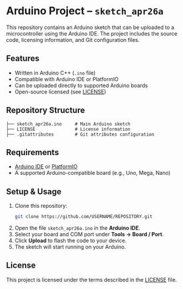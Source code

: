 # Arduino Project – `sketch_apr26a`

This repository contains an Arduino sketch that can be uploaded to a microcontroller using the Arduino IDE. The project includes the source code, licensing information, and Git configuration files.

## Features
- Written in Arduino C++ (`.ino` file)
- Compatible with Arduino IDE or PlatformIO
- Can be uploaded directly to supported Arduino boards
- Open-source licensed (see [LICENSE](LICENSE))

## Repository Structure
```
├── sketch_apr26a.ino     # Main Arduino sketch
├── LICENSE               # License information
├── .gitattributes        # Git attributes configuration
```

## Requirements
- [Arduino IDE](https://www.arduino.cc/en/software) or [PlatformIO](https://platformio.org/)
- A supported Arduino-compatible board (e.g., Uno, Mega, Nano)

## Setup & Usage
1. Clone this repository:
   ```bash
   git clone https://github.com/USERNAME/REPOSITORY.git
   ```
2. Open the file `sketch_apr26a.ino` in the **Arduino IDE**.
3. Select your board and COM port under **Tools → Board / Port**.
4. Click **Upload** to flash the code to your device.
5. The sketch will start running on your Arduino.

## License
This project is licensed under the terms described in the [LICENSE](LICENSE) file.
